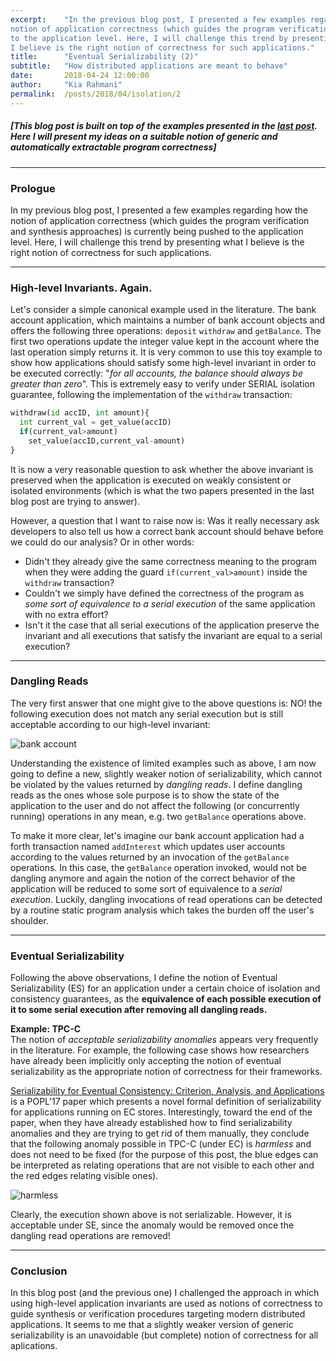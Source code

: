 ```yaml
---
excerpt:    "In the previous blog post, I presented a few examples regarding how the
notion of application correctness (which guides the program verification and synthesis approaches) is currently being pushed 
to the application level. Here, I will challenge this trend by presenting what
I believe is the right notion of correctness for such applications."
title:      "Eventual Serializability (2)"
subtitle:   "How distributed applications are meant to behave"
date:       2018-04-24 12:00:00
author:     "Kia Rahmani"
permalink:  /posts/2018/04/isolation/2 
---
```

##### [This blog post is built on top of the examples presented in the [last post](https://kiarahmani.github.io/posts/2018/04/isolation/2). Here I will present my ideas on a suitable notion of generic and automatically extractable program correctness]


---
### Prologue
In my previous blog post, I presented a few examples regarding how the
notion of application correctness (which guides the program verification and synthesis approaches) is currently being pushed 
to the application level. Here, I will challenge this trend by presenting what
I believe is the right notion of correctness for such applications.

---
### High-level Invariants. Again.
Let's consider a simple canonical example used in the literature. The bank
account application, which maintains a number of bank account objects and offers
the following three operations: 
`deposit` `withdraw` and `getBalance`. The first two operations update the integer
value kept in the account where the last operation simply returns it. 
It is very common to use
this toy example to show how applications should satisfy some high-level invariant in order to be executed correctly:
"*for all accounts, the balance should always be greater than zero*". This is extremely easy to verify under SERIAL
isolation guarantee, following the implementation of the `withdraw` transaction:
``` python
withdraw(id accID, int amount){
  int current_val = get_value(accID)
  if(current_val>amount)
    set_value(accID,current_val-amount)
}
```
It is now a very reasonable question to ask whether the above invariant is preserved 
when the application is executed on weakly consistent or isolated environments
(which is what the two papers presented in the last blog post are trying to
answer).

However, a question that I want to raise now is: Was it really necessary ask
developers to also tell us how a correct bank account should behave before we
could do our analysis? 
Or in other words: 

* Didn't they already give the same correctness meaning to the program when they were adding the guard
`if(current_val>amount)` inside the `withdraw` transaction? 
* Couldn't we simply have
defined the correctness of the program as *some sort of equivalence to a serial
execution* of the same application with no extra effort?
* Isn't it the case that all serial executions
of the application preserve the invariant and all executions that satisfy the
invariant are equal to a serial execution?

--- 
### Dangling Reads
The very first answer that one might give to the above questions is: NO!
the following execution does not match any serial execution but is still acceptable according
to our high-level invariant:

![bank account](https://github.com/Kiarahmani/kiarahmani.github.io/raw/master/_posts/figures/bankaccount.jpg)

Understanding the existence of limited examples such as above, I am now going to define a new,
slightly weaker 
notion of serializability, which cannot be violated by the values returned by
*dangling reads*. I define dangling reads as the ones whose sole purpose is to show the state of the
application to the user and do not affect the following (or concurrently running) operations in any
mean, e.g. two `getBalance` operations above. 

To make it more clear, let's imagine our bank account application had a forth
transaction named `addInterest` which updates user accounts according to
the values returned by an invocation of the `getBalance` operations. In this case, the `getBalance` operation invoked, would not be 
dangling anymore and again the notion of the correct behavior of the application will be reduced to
some sort of equivalence to a *serial execution*. Luckily, dangling invocations of read operations
can be detected by a routine static program analysis which takes the burden off
the user's shoulder.



--- 
### Eventual Serializability
Following the above observations, I define the notion of Eventual
Serializability (ES) for an application under a certain choice of isolation and consistency
guarantees, as the **equivalence of each possible execution of it to some serial
execution after removing all
dangling reads.** 

**Example: TPC-C**<br>
The notion of *acceptable serializability anomalies*  appears very frequently in the literature. 
For example, the following case shows how researchers have already been implicitly only
accepting the notion of eventual serializability as the appropriate
notion of correctness for their frameworks.

[Serializability for Eventual Consistency: Criterion, Analysis, and
Applications](https://dl.acm.org/citation.cfm?id=3009895)
is a POPL'17 paper which presents a novel formal definition of serializability
for applications running on EC stores. Interestingly, toward the end of the
paper, when they have already established how to find serializability anomalies
and they are trying to get rid of them manually, they conclude that the following anomaly
possible in
TPC-C (under EC) is
*harmless* and does not need to be fixed (for the purpose of this post, the blue
edges can be interpreted as relating operations that are not visible 
to each other and the red edges relating visible ones).


![harmless](https://github.com/Kiarahmani/kiarahmani.github.io/raw/master/_posts/figures/harmless.png)

Clearly, the execution shown above is not serializable. However, it is acceptable
under SE, since the anomaly would be removed once the dangling read operations
are removed!


----
### Conclusion
In this blog post (and the previous one) I challenged the approach in which using
high-level application invariants are used as notions of correctness to guide synthesis
or verification procedures targeting modern distributed applications. It seems
to me that a slightly weaker version of generic serializability is an
unavoidable (but complete) notion of correctness for all aplications.





